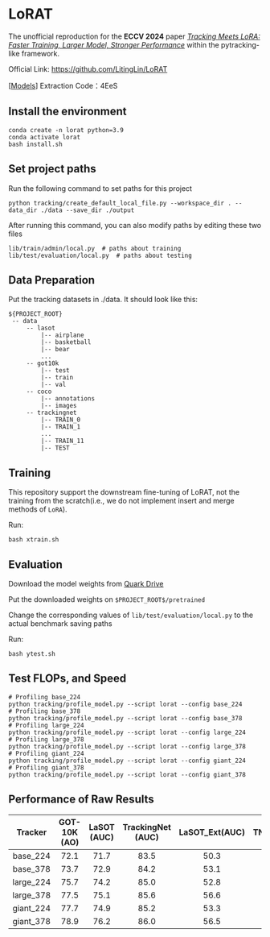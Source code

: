 # LoRAT
The unofficial reproduction for the **ECCV 2024** paper [_Tracking Meets LoRA: Faster Training, Larger
Model, Stronger Performance_](https://www.ecva.net/papers/eccv_2024/papers_ECCV/papers/00113.pdf) within the pytracking-like framework.  

Official Link: https://github.com/LitingLin/LoRAT

[[Models](https://pan.quark.cn/s/e71acbd77f77)] Extraction Code：4EeS  

## Install the environment
```
conda create -n lorat python=3.9
conda activate lorat
bash install.sh
```


## Set project paths
Run the following command to set paths for this project
```
python tracking/create_default_local_file.py --workspace_dir . --data_dir ./data --save_dir ./output
```
After running this command, you can also modify paths by editing these two files
```
lib/train/admin/local.py  # paths about training
lib/test/evaluation/local.py  # paths about testing
```

## Data Preparation
Put the tracking datasets in ./data. It should look like this:
   ```
   ${PROJECT_ROOT}
    -- data
        -- lasot
            |-- airplane
            |-- basketball
            |-- bear
            ...
        -- got10k
            |-- test
            |-- train
            |-- val
        -- coco
            |-- annotations
            |-- images
        -- trackingnet
            |-- TRAIN_0
            |-- TRAIN_1
            ...
            |-- TRAIN_11
            |-- TEST
   ```


## Training
This repository support the downstream fine-tuning of LoRAT, not the training from the scratch(i.e., we do not implement insert and merge methods of `LoRA`).  

Run:
```
bash xtrain.sh
```

## Evaluation
Download the model weights from [Quark Drive](https://pan.quark.cn/s/e71acbd77f77) 

Put the downloaded weights on `$PROJECT_ROOT$/pretrained`

Change the corresponding values of `lib/test/evaluation/local.py` to the actual benchmark saving paths

Run:
```
bash ytest.sh
```


## Test FLOPs, and Speed
```
# Profiling base_224
python tracking/profile_model.py --script lorat --config base_224
# Profiling base_378
python tracking/profile_model.py --script lorat --config base_378
# Profiling large_224
python tracking/profile_model.py --script lorat --config large_224
# Profiling large_378
python tracking/profile_model.py --script lorat --config large_378
# Profiling giant_224
python tracking/profile_model.py --script lorat --config giant_224
# Profiling giant_378
python tracking/profile_model.py --script lorat --config giant_378
```

## Performance of Raw Results

| Tracker     | GOT-10K (AO) | LaSOT (AUC) | TrackingNet (AUC) | LaSOT_Ext(AUC) | TNL2K(AUC) |
|:-----------:|:------------:|:-----------:|:-----------------:|:--------------:|:----------:|
|   base_224  | 72.1         | 71.7        | 83.5              |    50.3        |   57.3     |
|   base_378  | 73.7         | 72.9        | 84.2              |    53.1        |   58.4     |
|  large_224  | 75.7         | 74.2        | 85.0              |    52.8        |   59.5     |
|  large_378  | 77.5         | 75.1        | 85.6              |    56.6        |   60.7     |
|  giant_224  | 77.7         | 74.9        | 85.2              |    53.3        |   60.2     |
|  giant_378  | 78.9         | 76.2        | 86.0              |    56.5        |   61.1     |